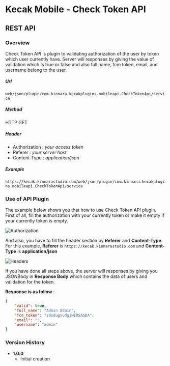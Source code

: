 # Kecak Mobile - Check Token API #

## REST API ##

### Overview ###

Check Token API is plugin to validating authorization of the user by token which user currently have. Server will responses by giving the value of validation which is true or false and also full name, fcm token, email, and username belong to the user.

##### Url #####

`web/json/plugin/com.kinnara.kecakplugins.mobileapi.CheckTokenApi/service`

##### Method #####
HTTP GET

##### Header #####
* Authorization : *your access token*
* Referer : *your server host*
* Content-Type : *application/json*

##### Example #####
`https://kecak.kinnarastudio.com/web/json/plugin/com.kinnara.kecakplugins.mobileapi.CheckTokenApi/service`

### Use of API Plugin ###

The example below shows you that how to use Check Token API plugin. First of all, fill the authorization with your currently token or make it empty if your currently token is empty.

![Authorization](/uploads/25040947a325b4b71a2c864ae2c75cf7/Authorization.PNG)

And also, you have to fill the header section by **Referer** and **Content-Type**. For this example, **Referer** is `https://kecak.kinnarastudio.com` and **Content-Type** is **application/json**

![Headers](/uploads/ffa37ed4d49f438c5c78aab4d92b50f1/Headers.PNG)

If you have done all steps above, the server will responses by giving you JSONBody in **Response Body** which contains the data of users and validation for the token.

**Response is as follow** :

```json
{
    "valid": true,
    "full_name": "Admin Admin",
    "fcm_token": "sdsdugsudgjHIDSASDA",
    "email": "",
    "username": "admin"
}
```


### Version History ###

*  **1.0.0**
   * Initial creation

